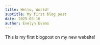 ```yaml
---
title: Hello, World!
subtitle: My first blog post
date: 2025-03-10
author: Evelyn Evans
---
```


This is my first blogpost on my new website! 